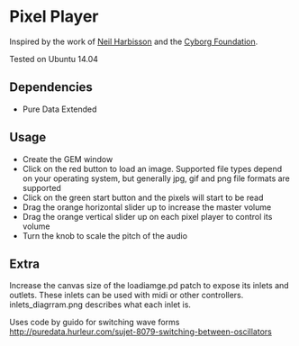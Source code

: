 # Pixel Player

Inspired by the work of [Neil Harbisson](http://eyeborg.wix.com/neil-harbisson) and the [Cyborg Foundation](http://eyeborg.wix.com/cyborg).

Tested on Ubuntu 14.04

## Dependencies
- Pure Data Extended

## Usage
- Create the GEM window	
- Click on the red button to load an image. Supported file types depend on your operating system, but generally jpg, gif and png file formats are supported
- Click on the green start button and the pixels will start to be read
- Drag the orange horizontal slider up to increase the master volume
- Drag the orange vertical slider up on each pixel player to control its volume
- Turn the knob to scale the pitch of the audio

## Extra
Increase the canvas size of the loadiamge.pd patch to expose its inlets and outlets. These inlets can be used with midi or other controllers. inlets_diagrram.png describes what each inlet is.

Uses code by guido for switching wave forms http://puredata.hurleur.com/sujet-8079-switching-between-oscillators